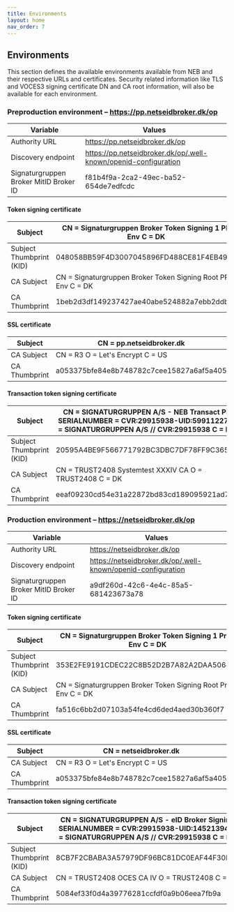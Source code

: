 ```yaml
---
title: Environments
layout: home
nav_order: 7
---
```


## Environments

This section defines the available environments available from NEB and their respective URLs and certificates.
Security related information like TLS and VOCES3 signing certificate DN and CA root information, will also be available for each environment.

### Preproduction environment – https://pp.netseidbroker.dk/op

| Variable | Values |
| --- | --- |
| Authority URL | https://pp.netseidbroker.dk/op |
| Discovery endpoint | https://pp.netseidbroker.dk/op/.well-known/openid-configuration |
| Signaturgruppen Broker MitID Broker ID | f81b4f9a-2ca2-49ec-ba52-654de7edfcdc |

#### Token signing certificate 

| Subject | CN = Signaturgruppen Broker Token Signing 1 PP Env C = DK |
| --- | --- |
| Subject Thumbprint (KID) | 048058BB59F4D3007045896FD488CE81F4EB4923 |
| CA Subject | CN = Signaturgruppen Broker Token Signing Root PP Env C = DK |
| CA Thumbprint | 1beb2d3df149237427ae40abe524882a7ebb2ddb |

#### SSL certificate

| Subject | CN = pp.netseidbroker.dk |
| --- | --- |
| CA Subject | CN = R3 O = Let's Encrypt C = US |
| CA Thumbprint | a053375bfe84e8b748782c7cee15827a6af5a405 |

#### Transaction token signing certificate

| Subject | CN = SIGNATURGRUPPEN A/S - NEB Transact PP SERIALNUMBER = CVR:29915938-UID:59911227 O = SIGNATURGRUPPEN A/S // CVR:29915938 C = DK |
| --- | --- |
| Subject Thumbprint (KID) | 20595A4BE9F566771792BC3DBC7DF78FF9C36575 |
| CA Subject | CN = TRUST2408 Systemtest XXXIV CA O = TRUST2408 C = DK |
| CA Thumbprint | eeaf09230cd54e31a22872bd83cd189095921ad7 |

### Production environment – https://netseidbroker.dk/op

| Variable | Values |
| --- | --- |
| Authority URL | https://netseidbroker.dk/op |
| Discovery endpoint | https://netseidbroker.dk/op/.well-known/openid-configuration |
| Signaturgruppen Broker MitID Broker ID | a9df260d-42c6-4e4c-85a5-681423673a78 |

#### Token signing certificate 

| Subject | CN = Signaturgruppen Broker Token Signing 1 Prod Env C = DK |
| --- | --- |
| Subject Thumbprint (KID) | 353E2FE9191CDEC22C8B52D2B7A82A2DAA50642E |
| CA Subject | CN = Signaturgruppen Broker Token Signing Root Prod Env C = DK |
| CA Thumbprint | fa516c6bb2d07103a54fe4cd6ded4aed30b360f7 |

#### SSL certificate

| Subject | CN = netseidbroker.dk |
| --- | --- |
| CA Subject | CN = R3 O = Let's Encrypt C = US |
| CA Thumbprint | a053375bfe84e8b748782c7cee15827a6af5a405 |

#### Transaction token signing certificate

| Subject | CN = SIGNATURGRUPPEN A/S - eID Broker Signing SERIALNUMBER = CVR:29915938-UID:14521394 O = SIGNATURGRUPPEN A/S // CVR:29915938 C = DK |
| --- | --- |
| Subject Thumbprint (KID) | 8CB7F2CBABA3A57979DF96BC81DC0EAF44F30F9B |
| CA Subject | CN = TRUST2408 OCES CA IV O = TRUST2408 C = DK |
| CA Thumbprint | 5084ef33f0d4a39776281ccfdf0a9b06eea7fb9a |
